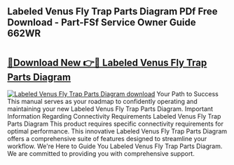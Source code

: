 ## Labeled Venus Fly Trap Parts Diagram PDf Free Download - Part-FSf Service Owner Guide 662WR

# <h2><a href="http://dfi8n4f.blite.top/?on=Labeled+Venus+Fly+Trap+Parts+Diagram">🔗Download New 👉🔴 Labeled Venus Fly Trap Parts Diagram</a></h2>

[![Labeled Venus Fly Trap Parts Diagram download](https://i.imgur.com/lujVjoI.png)](http://dfi8n4f.blite.top/?on=Labeled+Venus+Fly+Trap+Parts+Diagram)
Your Path to Success This manual serves as your roadmap to confidently operating and maintaining your new Labeled Venus Fly Trap Parts Diagram. Important Information Regarding Connectivity Requirements Labeled Venus Fly Trap Parts Diagram This product requires specific connectivity requirements for optimal performance. This innovative Labeled Venus Fly Trap Parts Diagram offers a comprehensive suite of features designed to streamline your workflow. We're Here to Guide You Labeled Venus Fly Trap Parts Diagram. We are committed to providing you with comprehensive support.
